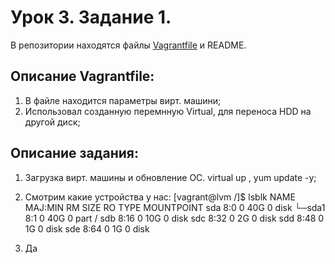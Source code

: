 # Урок 3. Задание 1.
В репозитории находятся файлы [Vagrantfile](Vagrantfile) и README.

## Описание Vagrantfile:
1. В файле находится параметры вирт. машини;
2. Использовал созданную перемнную Virtual, для переноса HDD на другой диск;

## Описание задания:
1. Загрузка вирт. машины и обновление  ОС. virtual up , yum update -y;

2. Смотрим какие устройства у нас:
[vagrant@lvm /]$ lsblk
NAME   MAJ:MIN RM SIZE RO TYPE MOUNTPOINT
sda      8:0    0  40G  0 disk 
└─sda1   8:1    0  40G  0 part /
sdb      8:16   0  10G  0 disk 
sdc      8:32   0   2G  0 disk 
sdd      8:48   0   1G  0 disk 
sde      8:64   0   1G  0 disk 

3. Да
